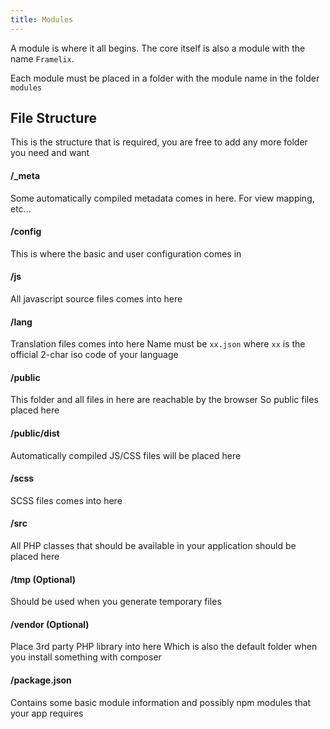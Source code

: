 ```yaml
---
title: Modules
---
```


A module is where it all begins. The core itself is also a module with the name `Framelix`.

Each module must be placed in a folder with the module name in the folder `modules`

## File Structure

This is the structure that is required, you are free to add any more folder you need and want

#### /_meta

Some automatically compiled metadata comes in here. For view mapping, etc...

#### /config

This is where the basic and user configuration comes in

#### /js

All javascript source files comes into here

#### /lang

Translation files comes into here Name must be `xx.json` where `xx` is the official 2-char iso code of your language

#### /public

This folder and all files in here are reachable by the browser So public files placed here

#### /public/dist

Automatically compiled JS/CSS files will be placed here

#### /scss

SCSS files comes into here

#### /src

All PHP classes that should be available in your application should be placed here

#### /tmp (Optional)

Should be used when you generate temporary files

#### /vendor (Optional)

Place 3rd party PHP library into here Which is also the default folder when you install something with composer

#### /package.json

Contains some basic module information and possibly npm modules that your app requires
